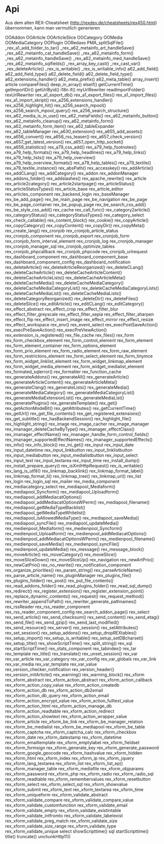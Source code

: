 # Api

  Aus dem alten REX-Cheatsheet (http://rexdev.de/cheatsheets/rex450.html) übernommen, kann man vermutlich generieren

OOAddon
OOArticle
OOArticleSlice
OOCategory
OOMedia
OOMediaCategory
OOPlugin
OORedaxo
PMA_splitSqlFile()
_rex_a1_add_folder_to_tar()
_rex_a62_metainfo_art_handleSave()
_rex_a62_metainfo_cat_handleSave()
_rex_a62_metainfo_form()
_rex_a62_metainfo_handleSave()
_rex_a62_metainfo_med_handleSave()
_rex_a62_metainfo_sqlfields()
_rex_array_key_cast()
_rex_cast_var()
_rex_deleteArticle()
_rex_is_writable()
_rex_is_writable_info()
a62_add_field()
a62_add_field_type()
a62_delete_field()
a62_delete_field_type()
a62_extensions_handler()
a62_meta_prefix()
a62_meta_table()
array_insert()
article
compareFiles()
deep_in_array()
elseif()
getCurrentTime()
getImportDir()
getUrlByid()
i18n
if()
myUrlRewriter
readImportFolder()
rexUrlRewriter
rex_a1_export_db()
rex_a1_export_files()
rex_a1_import_files()
rex_a1_import_skript()
rex_a256_extensions_handler()
rex_a256_highlight_hit()
rex_a256_search_mpool()
rex_a256_search_mpool_query()
rex_a256_search_structure()
rex_a62_media_is_in_use()
rex_a62_metaFields()
rex_a62_metainfo_button()
rex_a62_metainfo_cleanup()
rex_a62_metainfo_form()
rex_a62_metainfo_form_item()
rex_a62_tableExpander
rex_a62_tableManager
rex_a630_extension()
rex_a655_add_assets()
rex_a656_convert()
rex_a656_rss_teaser()
rex_a657_check_version()
rex_a657_get_latest_version()
rex_a657_open_http_socket()
rex_a659_statistics()
rex_a79_css_add()
rex_a79_help_footnotes()
rex_a79_help_formats()
rex_a79_help_headlines()
rex_a79_help_links()
rex_a79_help_lists()
rex_a79_help_overview()
rex_a79_help_overview_formats()
rex_a79_help_tables()
rex_a79_textile()
rex_a79_textile_instance()
rex_absPath()
rex_accesskey()
rex_addArticle()
rex_addCLang()
rex_addCategory()
rex_addon
rex_addonManager
rex_addons_folder()
rex_addslashes()
rex_apache_rewrite()
rex_article
rex_article2category()
rex_article2startpage()
rex_articleStatus()
rex_articleStatusTypes()
rex_article_base
rex_article_editor
rex_articles_component
rex_backend_login
rex_baseManager
rex_be_add_page()
rex_be_main_page
rex_be_navigation
rex_be_page
rex_be_page_container
rex_be_popup_page
rex_be_search_css_add()
rex_be_style_css_add()
rex_cache
rex_call_func()
rex_category2article()
rex_categoryStatus()
rex_categoryStatusTypes()
rex_category_select
rex_check_callable()
rex_content_block()
rex_cookie()
rex_copyArticle()
rex_copyCategory()
rex_copyContent()
rex_copyDir()
rex_copyMeta()
rex_create_lang()
rex_cronjob
rex_cronjob_article_status
rex_cronjob_component
rex_cronjob_export
rex_cronjob_form
rex_cronjob_form_interval_element
rex_cronjob_log
rex_cronjob_manager
rex_cronjob_manager_sql
rex_cronjob_optimize_tables
rex_cronjob_phpcallback
rex_cronjob_phpcode
rex_cronjob_urlrequest
rex_dashboard_component
rex_dashboard_component_base
rex_dashboard_component_config
rex_dashboard_notification
rex_deleteArticle()
rex_deleteArticleReorganized()
rex_deleteCLang()
rex_deleteCacheArticle()
rex_deleteCacheArticleContent()
rex_deleteCacheArticleLists()
rex_deleteCacheArticleMeta()
rex_deleteCacheMedia()
rex_deleteCacheMediaCategory()
rex_deleteCacheMediaCategoryList()
rex_deleteCacheMediaCategoryLists()
rex_deleteCacheMediaList()
rex_deleteCacheMediaLists()
rex_deleteCategoryReorganized()
rex_deleteDir()
rex_deleteFiles()
rex_deleteSlice()
rex_editArticle()
rex_editCLang()
rex_editCategory()
rex_effect_abstract
rex_effect_crop
rex_effect_filter_blur
rex_effect_filter_greyscale
rex_effect_filter_sepia
rex_effect_filter_sharpen
rex_effect_flip
rex_effect_insert_image
rex_effect_mirror
rex_effect_resize
rex_effect_workspace
rex_env()
rex_event_select
rex_execPostSaveAction()
rex_execPreSaveAction()
rex_execPreViewAction()
rex_extension_is_registered()
rex_file_cache
rex_files()
rex_form
rex_form_checkbox_element
rex_form_control_element
rex_form_element
rex_form_element_container
rex_form_options_element
rex_form_prio_element
rex_form_radio_element
rex_form_raw_element
rex_form_restrictons_element
rex_form_select_element
rex_form_tinymce
rex_form_widget_linklist_element
rex_form_widget_linkmap_element
rex_form_widget_media_element
rex_form_widget_medialist_element
rex_formated_sqlerror()
rex_formatter
rex_function_cache
rex_generateAddons()
rex_generateAll()
rex_generateArticle()
rex_generateArticleContent()
rex_generateArticleMeta()
rex_generateClang()
rex_generateLists()
rex_generateMedia()
rex_generateMediaCategory()
rex_generateMediaCategoryList()
rex_generateMediaExtensionList()
rex_generateMediaList()
rex_generatePlugins()
rex_generateTemplate()
rex_get()
rex_getActionModeBit()
rex_getAttributes()
rex_getCurrentTime()
rex_getUrl()
rex_get_file_contents()
rex_get_registered_extensions()
rex_get_subtitle()
rex_hasBackendSession()
rex_highlight_file()
rex_highlight_string()
rex_image
rex_image_cacher
rex_image_manager
rex_imanager_deleteCacheByType()
rex_imanager_effectClass()
rex_imanager_effectName()
rex_imanager_handle_form_control_fields()
rex_imanager_supportedEffectNames()
rex_imanager_supportedEffects()
rex_info()
rex_info_block()
rex_ini_get()
rex_input
rex_input_date
rex_input_datetime
rex_input_linkbutton
rex_input_linklistbutton
rex_input_mediabutton
rex_input_medialistbutton
rex_input_select
rex_input_text
rex_input_textarea
rex_input_time
rex_install_dump()
rex_install_prepare_query()
rex_isXmlHttpRequest()
rex_is_writable()
rex_lang_is_utf8()
rex_linkmap_backlink()
rex_linkmap_format_label()
rex_linkmap_format_li()
rex_linkmap_tree()
rex_linkmap_url()
rex_list
rex_login
rex_login_sql
rex_mailer
rex_media_component
rex_mediacategory_select
rex_mediapool_Mediaform()
rex_mediapool_Syncform()
rex_mediapool_Uploadform()
rex_mediapool_addMediacatOptions()
rex_mediapool_addMediacatOptionsWPerm()
rex_mediapool_filename()
rex_mediapool_getMediaTypeBlacklist()
rex_mediapool_getMediaTypeWhitelist()
rex_mediapool_isAllowedMediaType()
rex_mediapool_saveMedia()
rex_mediapool_syncFile()
rex_mediapool_updateMedia()
rex_medienpool_Mediaform()
rex_medienpool_Syncform()
rex_medienpool_Uploadform()
rex_medienpool_addMediacatOptions()
rex_medienpool_addMediacatOptionsWPerm()
rex_medienpool_filename()
rex_medienpool_saveMedia()
rex_medienpool_syncFile()
rex_medienpool_updateMedia()
rex_message()
rex_message_block()
rex_moveArticle()
rex_moveCategory()
rex_moveSlice()
rex_moveSliceDown()
rex_moveSliceUp()
rex_navigation
rex_newArtPrio()
rex_newCatPrio()
rex_no_rewrite()
rex_notification_component
rex_organize_priorities()
rex_param_string()
rex_parseArticleName()
rex_parse_article_name()
rex_pluginManager
rex_plugins_file()
rex_plugins_folder()
rex_post()
rex_put_file_contents()
rex_read_addons_folder()
rex_read_plugins_folder()
rex_read_sql_dump()
rex_redirect()
rex_register_extension()
rex_register_extension_point()
rex_replace_dynamic_contents()
rex_request()
rex_request_method()
rex_rewriter_appendToPath()
rex_rewriter_generate_pathnames()
rex_rssReader
rex_rss_reader_component
rex_rss_reader_component_config
rex_search_addon_page()
rex_select
rex_send_article()
rex_send_checksum()
rex_send_content()
rex_send_etag()
rex_send_file()
rex_send_gzip()
rex_send_last_modified()
rex_send_resource()
rex_server()
rex_session()
rex_setAttributes()
rex_set_session()
rex_setup_addons()
rex_setup_dropREXtables()
rex_setup_import()
rex_setup_is_writable()
rex_setup_setDBcharset()
rex_setup_title()
rex_showScriptTime()
rex_split_string()
rex_sql
rex_startScriptTime()
rex_stats_component
rex_tabindex()
rex_tar
rex_template
rex_title()
rex_translate()
rex_unset_session()
rex_var
rex_var_article
rex_var_category
rex_var_config
rex_var_globals
rex_var_link
rex_var_media
rex_var_template
rex_var_value
rex_version_checker_notification
rex_version_header()
rex_version_initArticle()
rex_warning()
rex_warning_block()
rex_xform
rex_xform_abstract
rex_xform_action_abstract
rex_xform_action_callback
rex_xform_action_copy_value
rex_xform_action_createdb
rex_xform_action_db
rex_xform_action_db2email
rex_xform_action_db_query
rex_xform_action_email
rex_xform_action_encrypt_value
rex_xform_action_fulltext_value
rex_xform_action_html
rex_xform_action_manage_db
rex_xform_action_readtable
rex_xform_action_redirect
rex_xform_action_showtext
rex_xform_action_wrapper_value
rex_xform_article
rex_xform_be_link
rex_xform_be_manager_relation
rex_xform_be_medialist
rex_xform_be_mediapool
rex_xform_be_table
rex_xform_captcha
rex_xform_captcha_calc
rex_xform_checkbox
rex_xform_date
rex_xform_datestamp
rex_xform_datetime
rex_xform_emailtemplate
rex_xform_emptylabel
rex_xform_fieldset
rex_xform_formsign
rex_xform_generate_key
rex_xform_generate_password
rex_xform_google_geocode
rex_xform_hashvalue
rex_xform_hidden
rex_xform_html
rex_xform_index
rex_xform_ip
rex_xform_jquery
rex_xform_lang_textarea
rex_xform_list
rex_xform_list_ep()
rex_xform_manager_table
rex_xform_mediafile
rex_xform_objparams
rex_xform_password
rex_xform_php
rex_xform_radio
rex_xform_radio_sql
rex_xform_readtable
rex_xform_remembervalues
rex_xform_resetbutton
rex_xform_select
rex_xform_select_sql
rex_xform_showvalue
rex_xform_submit
rex_xform_text
rex_xform_textarea
rex_xform_time
rex_xform_uniqueform
rex_xform_validate_abstract
rex_xform_validate_compare
rex_xform_validate_compare_value
rex_xform_validate_customfunction
rex_xform_validate_email
rex_xform_validate_empty
rex_xform_validate_existintable
rex_xform_validate_intfromto
rex_xform_validate_labelexist
rex_xform_validate_preg_match
rex_xform_validate_size
rex_xform_validate_size_range
rex_xform_validate_type
rex_xform_validate_unique
select
showScripttime()
sql
startScripttime()
title()
truncate()
unchunkHttp11()
